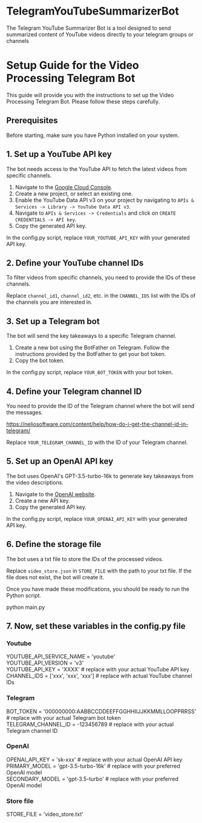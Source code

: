 # TelegramYouTubeSummarizerBot
The Telegram YouTube Summarizer Bot is a tool designed to send summarized content of YouTube videos directly to your telegram groups or channels

# Setup Guide for the Video Processing Telegram Bot

This guide will provide you with the instructions to set up the Video Processing Telegram Bot. Please follow these steps carefully.

## Prerequisites

Before starting, make sure you have Python installed on your system.

## 1. Set up a YouTube API key

The bot needs access to the YouTube API to fetch the latest videos from specific channels.

1. Navigate to the [Google Cloud Console](https://console.cloud.google.com/).
2. Create a new project, or select an existing one.
3. Enable the YouTube Data API v3 on your project by navigating to `APIs & Services -> Library -> YouTube Data API v3`.
4. Navigate to `APIs & Services -> Credentials` and click on `CREATE CREDENTIALS -> API key`.
5. Copy the generated API key.

In the config.py script, replace `YOUR_YOUTUBE_API_KEY` with your generated API key.

## 2. Define your YouTube channel IDs

To filter videos from specific channels, you need to provide the IDs of these channels. 

Replace `channel_id1`, `channel_id2`, etc. in the `CHANNEL_IDS` list with the IDs of the channels you are interested in.

## 3. Set up a Telegram bot

The bot will send the key takeaways to a specific Telegram channel.

1. Create a new bot using the BotFather on Telegram. Follow the instructions provided by the BotFather to get your bot token.
2. Copy the bot token.

In the config.py script, replace `YOUR_BOT_TOKEN` with your bot token.

## 4. Define your Telegram channel ID

You need to provide the ID of the Telegram channel where the bot will send the messages.

https://neliosoftware.com/content/help/how-do-i-get-the-channel-id-in-telegram/

Replace `YOUR_TELEGRAM_CHANNEL_ID` with the ID of your Telegram channel.

## 5. Set up an OpenAI API key

The bot uses OpenAI's GPT-3.5-turbo-16k to generate key takeaways from the video descriptions.

1. Navigate to the [OpenAI website](https://www.openai.com/).
2. Create a new API key.
3. Copy the generated API key.

In the config.py script, replace `YOUR_OPENAI_API_KEY` with your generated API key.

## 6. Define the storage file

The bot uses a txt file to store the IDs of the processed videos.

Replace `video_store.json` in `STORE_FILE` with the path to your txt file. If the file does not exist, the bot will create it.

Once you have made these modifications, you should be ready to run the Python script.

python main.py

## 7. Now, set these variables in the config.py file

### Youtube
YOUTUBE_API_SERVICE_NAME = 'youtube' <br>
YOUTUBE_API_VERSION = 'v3' <br>
YOUTUBE_API_KEY = 'XXXX' # replace with your actual YouTube API key <br>
CHANNEL_IDS = ['xxx', 'xxx', 'xxx'] # replace with actual YouTube channel IDs <br>

### Telegram
BOT_TOKEN = '000000000:AABBCCDDEEFFGGHHIIJJKKMMLLOOPPRRSS' # replace with your actual Telegram bot token <br>
TELEGRAM_CHANNEL_ID = -123456789 # replace with your actual Telegram channel ID <br>

### OpenAI
OPENAI_API_KEY = 'sk-xxx' # replace with your actual OpenAI API key <br>
PRIMARY_MODEL = 'gpt-3.5-turbo-16k' # replace with your preferred OpenAI model <br>
SECONDARY_MODEL = 'gpt-3.5-turbo' # replace with your preferred OpenAI model <br>

### Store file
STORE_FILE = 'video_store.txt'
